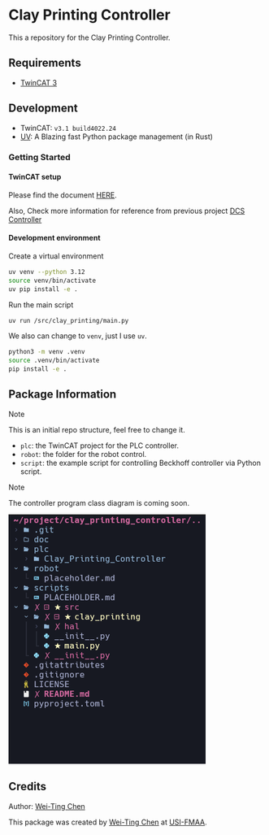# **Clay Printing Controller**

This a repository for the Clay Printing Controller.

## Requirements

- [TwinCAT 3]

## Development

- TwinCAT: `v3.1 build4022.24`
- [UV]: A Blazing fast Python package management (in Rust)

### Getting Started

#### TwinCAT setup

Please find the document [HERE](https://docs.google.com/document/d/1gG2m832B31KaUyH_NmVh3YcKzGQiOX8l/edit?usp=drive_link&ouid=112329383900029899973&rtpof=true&sd=true).

Also, Check more information for reference from previous project [DCS Controller](https://github.com/USI-FMAA/digital_casting_system_controller)

#### Development environment

Create a virtual environment

``` bash
uv venv --python 3.12
source venv/bin/activate
uv pip install -e .
```
Run the main script

``` bash
uv run /src/clay_printing/main.py
```


We also can change to `venv`, just I use `uv`.

``` bash
python3 -m venv .venv
source .venv/bin/activate
pip install -e .
```

## Package Information
> [!NOTE]
> This is an initial repo structure, feel free to change it.

* `plc`: the TwinCAT project for the PLC controller.
* `robot`: the folder for the robot control.
* `script`: the example script for controlling Beckhoff controller via Python script.

> [!NOTE]
> The controller program class diagram is coming soon.

![alt text](./docs/image/folder_structure.png)

## Credits
Author: [Wei-Ting Chen]

This package was created by [Wei-Ting Chen] at [USI-FMAA](https://github.com/USI-FMAA).

<!-- link -->
[TwinCAT 3]: https://www.beckhoff.com/en-en/products/automation/twincat/texxxx-twincat-3-engineering/te1000.html
[UV]: https://docs.astral.sh/uv/
[Wei-Ting Chen]: https://github.com/WeiTing1991
